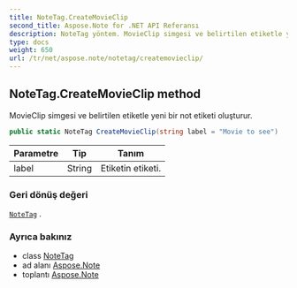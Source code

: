 ```yaml
---
title: NoteTag.CreateMovieClip
second_title: Aspose.Note for .NET API Referansı
description: NoteTag yöntem. MovieClip simgesi ve belirtilen etiketle yeni bir not etiketi oluşturur.
type: docs
weight: 650
url: /tr/net/aspose.note/notetag/createmovieclip/
---
```

## NoteTag.CreateMovieClip method

MovieClip simgesi ve belirtilen etiketle yeni bir not etiketi oluşturur.

```csharp
public static NoteTag CreateMovieClip(string label = "Movie to see")
```

| Parametre | Tip | Tanım |
| --- | --- | --- |
| label | String | Etiketin etiketi. |

### Geri dönüş değeri

[`NoteTag`](../) .

### Ayrıca bakınız

* class [NoteTag](../)
* ad alanı [Aspose.Note](../../notetag/)
* toplantı [Aspose.Note](../../../)


